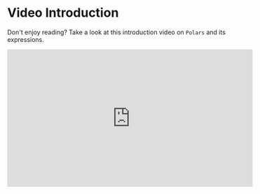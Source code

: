 # Video Introduction

Don't enjoy reading? Take a look at this introduction video on `Polars` and its
expressions.

<iframe width="560" height="315" src="https://www.youtube.com/embed/iwGIuGk5nCE" title="YouTube video player" frameborder="0" allow="accelerometer; autoplay; clipboard-write; encrypted-media; gyroscope; picture-in-picture" allowfullscreen></iframe>
